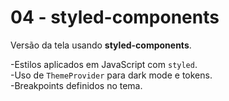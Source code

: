# 04 - styled-components

Versão da tela usando **styled-components**.

-Estilos aplicados em JavaScript com `styled`.  
-Uso de `ThemeProvider` para dark mode e tokens.  
-Breakpoints definidos no tema.